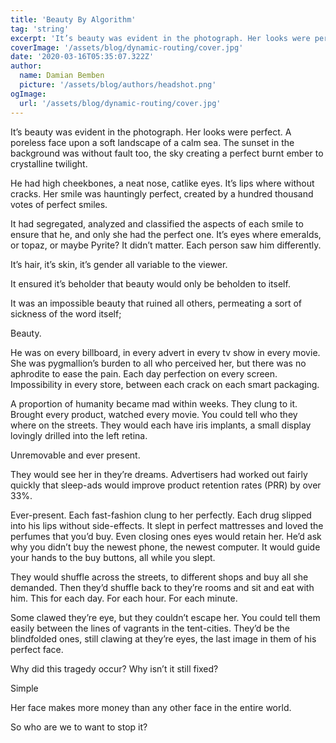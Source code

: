 ```yaml
---
title: 'Beauty By Algorithm'
tag: 'string'
excerpt: 'It’s beauty was evident in the photograph. Her looks were perfect...'
coverImage: '/assets/blog/dynamic-routing/cover.jpg'
date: '2020-03-16T05:35:07.322Z'
author:
  name: Damian Bemben
  picture: '/assets/blog/authors/headshot.png'
ogImage:
  url: '/assets/blog/dynamic-routing/cover.jpg'
---
```

It’s beauty was evident in the photograph. Her looks were perfect. A poreless face upon a soft landscape of a calm sea. The sunset in the background was without fault too, the sky creating a perfect burnt ember to crystalline twilight.

He had high cheekbones, a neat nose, catlike eyes. It’s lips where without cracks. Her smile was hauntingly perfect, created by a hundred thousand votes of perfect smiles. 

It had segregated, analyzed and classified the aspects of each smile to ensure that he, and only she had the perfect one. It’s eyes where emeralds, or topaz, or maybe Pyrite? It didn’t matter. Each person saw him differently. 

It’s hair, it’s skin, it’s gender all variable to the viewer. 

It ensured it’s beholder that beauty would only be beholden to itself. 

It was an impossible beauty that ruined all others, permeating a sort of sickness of the word itself; 

Beauty.

He was on every billboard, in every advert in every tv show in every movie. She was pygmallion’s burden to all who perceived her, but there was no aphrodite to ease the pain. Each day perfection on every screen. Impossibility in every store, between each crack on each smart packaging. 

A proportion of humanity became mad within weeks. They clung to it. Brought every product, watched every movie. You could tell who they where on the streets. They would each have iris implants, a small display lovingly drilled into the left retina. 

Unremovable and ever present. 

They would see her in they’re dreams. Advertisers had worked out fairly quickly that sleep-ads would improve product retention rates (PRR) by over 33%. 

Ever-present. Each fast-fashion clung to her perfectly. Each drug slipped into his lips without side-effects. It slept in perfect mattresses and loved the perfumes that you’d buy. Even closing ones eyes would retain her. He’d ask why you didn’t buy the newest phone, the newest computer. It would guide your hands to the buy buttons, all while you slept.

They would shuffle across the streets, to different shops and buy all she demanded. Then they’d shuffle back to they’re rooms and sit and eat with him. This for each day. For each hour. For each minute.

Some clawed they’re eye, but they couldn’t escape her. You could tell them easily between the lines of vagrants in the tent-cities. They’d be the blindfolded ones, still clawing at they’re eyes, the last image in them of his perfect face.

Why did this tragedy occur? Why isn’t it still fixed? 

Simple

Her face makes more money than any other face in the entire world.

So who are we to want to stop it?